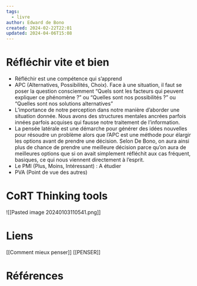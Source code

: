 ```yaml
---
tags:
  - livre
author: Edward de Bono
created: 2024-02-22T22:01
updated: 2024-04-06T15:08
---
```

# Réfléchir vite et bien

- Réfléchir est une compétence qui s’apprend
- APC (Alternatives, Possibilités, Choix). Face à une situation, il faut se poser la question consciemment “Quels sont les facteurs qui peuvent expliquer ce phénomène ?” ou “Quelles sont nos possibilités ?” ou “Quelles sont nos solutions alternatives”
- L’importance de notre perception dans notre manière d’aborder une situation donnée. Nous avons des structures mentales ancrées parfois innées parfois acquises qui fausse notre traitement de l’information.
- La pensée latérale est une démarche pour générer des idées nouvelles pour résoudre un problème alors que l’APC est une méthode pour élargir les options avant de prendre une décision. Selon De Bono, on aura ainsi plus de chance de prendre une meilleure décision parce qu’on aura de meilleures options que si on avait simplement réfléchit aux cas fréquent, basiques, ce qui nous viennent directement à l’esprit.
- Le PMI (Plus, Moins, Intéressant) : A étudier
- PVA (Point de vue des autres)

# CoRT Thinking tools

![[Pasted image 20240103110541.png]]


# Liens

[[Comment mieux penser]]
[[PENSER]]
# Références



